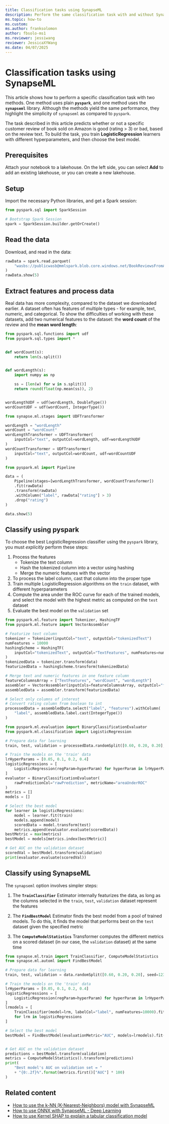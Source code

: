 ```yaml
---
title: Classification tasks using SynapseML
description: Perform the same classification task with and without SynapseML.
ms.topic: how-to
ms.custom: 
ms.author: franksolomon
author: fbsolo-ms1
ms.reviewer: jessiwang
reviewer: JessicaXYWang
ms.date: 04/07/2025
---
```


# Classification tasks using SynapseML

This article shows how to perform a specific classification task with two methods. One method uses plain **`pyspark`**, and one method uses the **`synapseml`** library. Although the methods yield the same performance, they highlight the simplicity of `synapseml` as compared to `pyspark`.

The task described in this article predicts whether or not a specific customer review of book sold on Amazon is good (rating > 3) or bad, based on the review text. To build the task, you train **LogisticRegression** learners with different hyperparameters, and then choose the best model.

## Prerequisites

Attach your notebook to a lakehouse. On the left side, you can select **Add** to add an existing lakehouse, or you can create a new lakehouse.

## Setup

Import the necessary Python libraries, and get a Spark session:

```python
from pyspark.sql import SparkSession

# Bootstrap Spark Session
spark = SparkSession.builder.getOrCreate()
```

## Read the data

Download, and read in the data:

```python
rawData = spark.read.parquet(
    "wasbs://publicwasb@mmlspark.blob.core.windows.net/BookReviewsFromAmazon10K.parquet"
)
rawData.show(5)
```

## Extract features and process data

Real data has more complexity, compared to the dataset we downloaded earlier. A dataset often has features of multiple types - for example, text, numeric, and categorical. To show the difficulties of working with these datasets, add two numerical features to the dataset: the **word count** of the review and the **mean word length**:

```python
from pyspark.sql.functions import udf
from pyspark.sql.types import *


def wordCount(s):
    return len(s.split())


def wordLength(s):
    import numpy as np

    ss = [len(w) for w in s.split()]
    return round(float(np.mean(ss)), 2)


wordLengthUDF = udf(wordLength, DoubleType())
wordCountUDF = udf(wordCount, IntegerType())
```

```python
from synapse.ml.stages import UDFTransformer

wordLength = "wordLength"
wordCount = "wordCount"
wordLengthTransformer = UDFTransformer(
    inputCol="text", outputCol=wordLength, udf=wordLengthUDF
)
wordCountTransformer = UDFTransformer(
    inputCol="text", outputCol=wordCount, udf=wordCountUDF
)
```

```python
from pyspark.ml import Pipeline

data = (
    Pipeline(stages=[wordLengthTransformer, wordCountTransformer])
    .fit(rawData)
    .transform(rawData)
    .withColumn("label", rawData["rating"] > 3)
    .drop("rating")
)
```

```python
data.show(5)
```

## Classify using pyspark

To choose the best LogisticRegression classifier using the `pyspark` library, you must *explicitly* perform these steps:

1. Process the features
   - Tokenize the text column
   - Hash the tokenized column into a vector using hashing
   - Merge the numeric features with the vector
1. To process the label column, cast that column into the proper type
1. Train multiple LogisticRegression algorithms on the `train` dataset, with different hyperparameters
1. Compute the area under the ROC curve for each of the trained models, and select the model with the highest metric as computed on the `test` dataset
1. Evaluate the best model on the `validation` set

```python
from pyspark.ml.feature import Tokenizer, HashingTF
from pyspark.ml.feature import VectorAssembler

# Featurize text column
tokenizer = Tokenizer(inputCol="text", outputCol="tokenizedText")
numFeatures = 10000
hashingScheme = HashingTF(
    inputCol="tokenizedText", outputCol="TextFeatures", numFeatures=numFeatures
)
tokenizedData = tokenizer.transform(data)
featurizedData = hashingScheme.transform(tokenizedData)

# Merge text and numeric features in one feature column
featureColumnsArray = ["TextFeatures", "wordCount", "wordLength"]
assembler = VectorAssembler(inputCols=featureColumnsArray, outputCol="features")
assembledData = assembler.transform(featurizedData)

# Select only columns of interest
# Convert rating column from boolean to int
processedData = assembledData.select("label", "features").withColumn(
    "label", assembledData.label.cast(IntegerType())
)
```

```python
from pyspark.ml.evaluation import BinaryClassificationEvaluator
from pyspark.ml.classification import LogisticRegression

# Prepare data for learning
train, test, validation = processedData.randomSplit([0.60, 0.20, 0.20], seed=123)

# Train the models on the 'train' data
lrHyperParams = [0.05, 0.1, 0.2, 0.4]
logisticRegressions = [
    LogisticRegression(regParam=hyperParam) for hyperParam in lrHyperParams
]
evaluator = BinaryClassificationEvaluator(
    rawPredictionCol="rawPrediction", metricName="areaUnderROC"
)
metrics = []
models = []

# Select the best model
for learner in logisticRegressions:
    model = learner.fit(train)
    models.append(model)
    scoredData = model.transform(test)
    metrics.append(evaluator.evaluate(scoredData))
bestMetric = max(metrics)
bestModel = models[metrics.index(bestMetric)]

# Get AUC on the validation dataset
scoredVal = bestModel.transform(validation)
print(evaluator.evaluate(scoredVal))
```

## Classify using SynapseML

The `synapseml` option involves simpler steps:

1. The **`TrainClassifier`** Estimator internally featurizes the data, as long as the columns selected in the `train`, `test`, `validation` dataset represent the features

1. The **`FindBestModel`** Estimator finds the best model from a pool of trained models. To do this, it finds the model that performs best on the `test` dataset given the specified metric

1. The **`ComputeModelStatistics`** Transformer computes the different metrics on a scored dataset (in our case, the `validation` dataset) at the same time

```python
from synapse.ml.train import TrainClassifier, ComputeModelStatistics
from synapse.ml.automl import FindBestModel

# Prepare data for learning
train, test, validation = data.randomSplit([0.60, 0.20, 0.20], seed=123)

# Train the models on the 'train' data
lrHyperParams = [0.05, 0.1, 0.2, 0.4]
logisticRegressions = [
    LogisticRegression(regParam=hyperParam) for hyperParam in lrHyperParams
]
lrmodels = [
    TrainClassifier(model=lrm, labelCol="label", numFeatures=10000).fit(train)
    for lrm in logisticRegressions
]

# Select the best model
bestModel = FindBestModel(evaluationMetric="AUC", models=lrmodels).fit(test)


# Get AUC on the validation dataset
predictions = bestModel.transform(validation)
metrics = ComputeModelStatistics().transform(predictions)
print(
    "Best model's AUC on validation set = "
    + "{0:.2f}%".format(metrics.first()["AUC"] * 100)
)
```

## Related content

- [How to use the k-NN (K-Nearest-Neighbors) model with SynapseML](conditional-k-nearest-neighbors-exploring-art.md)
- [How to use ONNX with SynapseML - Deep Learning](onnx-overview.md)
- [How to use Kernel SHAP to explain a tabular classification model](tabular-shap-explainer.md)
